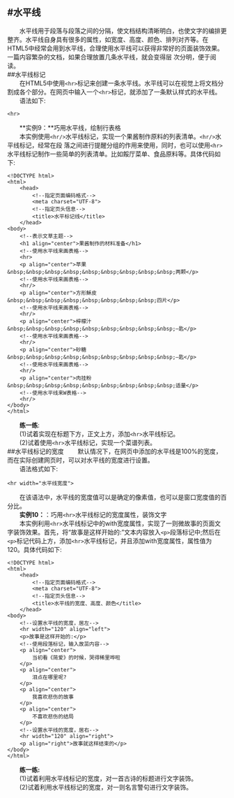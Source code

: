 #水平线
---
&emsp;&emsp;水平线用于段落与段落之间的分隔，使文档结构清晰明白，也使文字的编排更整齐。水平线自身具有很多的属性，如宽度、高度、颜色、排列对齐等。在HTML5中经常会用到水平线，合理使用水平线可以获得非常好的页面装饰效果。一篇内容繁杂的文档，如果合理放置几条水平线，就会变得层 次分明，便于阅读。  
##水平线标记  
&emsp;&emsp;在HTML5中使用```<hr>```标记来创建一条水平线。水平线可以在视觉上将文档分割成各个部分。在网页中输入一个```<hr>```标记，就添加了一条默认样式的水平线。  
&emsp;&emsp;语法如下:  
```
<hr>
```
&emsp;&emsp;**实例9：**巧用水平线，绘制行表格   
&emsp;&emsp;本实例使用```<hr/>```水平线标记，实现一个果酱制作原料的列表清单。```<hr/>```水平线标记，经常在段 落之间进行提醒分组的作用来使用，同时，也可以使用```<hr>```水平线标记制作一些简单的列表清单。比如餒厅菜单、食品原料等。具体代码如下:  
```
<!D0CTYPE html>
<html>
	<head>
		<!--指定页面编码格式-->
		<meta charset="UTF-8">
		<!--指定页头信息-->
		<title>水平标记线</title>
	</head>
<body>
	<!--表示文草主题-->
	<h1 align="center">果酱制作的材料准备</h1>
	<!--使用水平线来画表格-->
	<hr>
	<p align="center">苹果&nbsp;&nbsp;&nbsp;&nbsp;&nbsp;&nbsp;&nbsp;&nbsp;&nbsp;两颗</p>
	<!--使用水平线来画表格-->
	<hr/>
	<p align="center">方形穌皮&nbsp;&nbsp;&nbsp;&nbsp;&nbsp;&nbsp;&nbsp;&nbsp;四片</p>
	<!--使用水平线来画表格-->
	<hr/>
	<p align="center">梓檬汁&nbsp;&nbsp;&nbsp;&nbsp;&nbsp;&nbsp;&nbsp;&nbsp;&nbsp;—匙</p>
	<!--使用水平线来画表格-->
	<hr/>
	<p align="center">砂糖&nbsp;&nbsp;&nbsp;&nbsp;&nbsp;&nbsp;&nbsp;&nbsp;&nbsp;—匙</p>
	<!--使用水平线来画表格-->
	<hr/>
	<p align="center">肉挂粉&nbsp;&nbsp;&nbsp;&nbsp;&nbsp;&nbsp;&nbsp;&nbsp;&nbsp;适量</p>
	<!--使用水平线来W表格-->
	<hr/>
</body>
</html>
```
&emsp;&emsp;**练一练**:  
&emsp;&emsp;(1)试着实现在标题下方，正文上方，添加```<hr>```水平线标记。  
&emsp;&emsp;(2)试着使用```<hr>```水平线标记，实现一个菜谱列表。  
##水平线标记的宽度
&emsp;&emsp;默认情况下，在网页中添加的水平线是100%的宽度，而在实际创建网页时，可以对水平线的宽度进行设置。   
&emsp;&emsp;语法格式如下:   
 ```
 <hr width="水平线宽度">
 ```
&emsp;&emsp;在该语法中，水平线的宽度值可以是确定的像素值，也可以是窗口宽度值的百分比。  
&emsp;&emsp;**实例10：**：巧用```<hr>```水平线标记的宽度属性，装饰文字  
&emsp;&emsp;本实例利用```<hr>```水平线标记中的with宽度属性，实现了一则微故事的页面文字装饰效果。首先，将“故事是这样开始的:”文本内容放入```<p>```段落标记中;然后在```<p>```标记代码上方，添加```<hr>```水平线标记，并且添加with宽度属性，属性值为120。具体代码如下:
```
<!D0CTYPE html>
<html>
	<head>
		<!--指定页面编码格式-->
		<meta charset="UTF-8">
		<!--指定页头信息-->
		<title>水平线的宽度、高度、颜色</title>
	</head>
<body>
	<!--设置水平线的宽度，居左--> 
	<hr width="120" align="left"> 
	<p>故事是这样开始的:</p> 
	<!--使用段落标记，输入故茁内容--> 
	<p align="center">
		当初看《简爱》的时候，哭得稀里哗啦 
	</p>
	<p align="center"> 
		泪点在哪里呢?
	</p>
	<p align="center">
		我喜欢悲伤的故事 
	</p>
	<p align="center"> 
		不喜欢悲伤的结局
	</p>
	<!--设置水平线的宽度，居右-->
	<hr width="120" align="right">
	<p align="right">故事就这样结束的</p>
</body>
</html>
```
&emsp;&emsp;**练一练:**  
&emsp;&emsp;(1)试着利用水平线标记的宽度，对一首古诗的标题进行文字装饰。  
&emsp;&emsp;(2)试着利用水平线标记的宽度，对一则名言警句进行文字装饰。  














